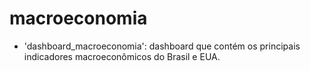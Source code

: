 # macroeconomia

- 'dashboard_macroeconomia': dashboard que contém os principais indicadores macroeconômicos do Brasil e EUA.
